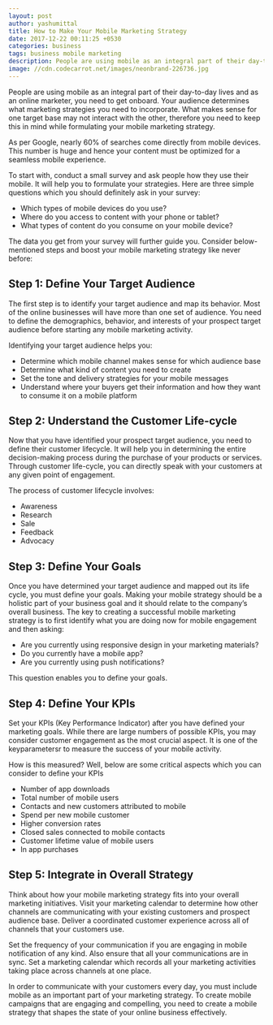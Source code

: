 ```yaml
---
layout: post
author: yashumittal
title: How to Make Your Mobile Marketing Strategy
date: 2017-12-22 00:11:25 +0530
categories: business
tags: business mobile marketing
description: People are using mobile as an integral part of their day-to-day lives and as an online marketer, you need to get onboard. Your audience determines what marketing strategies you need to incorporate.
image: //cdn.codecarrot.net/images/neonbrand-226736.jpg
---
```


People are using mobile as an integral part of their day-to-day lives and as an online marketer, you need to get onboard. Your audience determines what marketing strategies you need to incorporate. What makes sense for one target base may not interact with the other, therefore you need to keep this in mind while formulating your mobile marketing strategy.

As per Google, nearly 60% of searches come directly from mobile devices. This number is huge and hence your content must be optimized for a seamless mobile experience.

To start with, conduct a small survey and ask people how they use their mobile. It will help you to formulate your strategies. Here are three simple questions which you should definitely ask in your survey:

* Which types of mobile devices do you use?
* Where do you access to content with your phone or tablet?
* What types of content do you consume on your mobile device?

The data you get from your survey will further guide you. Consider below-mentioned steps and boost your mobile marketing strategy like never before:

## Step 1: Define Your Target Audience

The first step is to identify your target audience and map its behavior. Most of the online businesses will have more than one set of audience. You need to define the demographics, behavior, and interests of your prospect target audience before starting any mobile marketing activity.

Identifying your target audience helps you:

* Determine which mobile channel makes sense for which audience base
* Determine what kind of content you need to create
* Set the tone and delivery strategies for your mobile messages
* Understand where your buyers get their information and how they want to consume it on a mobile platform

## Step 2: Understand the Customer Life-cycle

Now that you have identified your prospect target audience, you need to define their customer lifecycle. It will help you in determining the entire decision-making process during the purchase of your products or services. Through customer life-cycle, you can directly speak with your customers at any given point of engagement.

The process of customer lifecycle involves:

* Awareness
* Research
* Sale
* Feedback
* Advocacy

## Step 3: Define Your Goals

Once you have determined your target audience and mapped out its life cycle, you must define your goals. Making your mobile strategy should be a holistic part of your business goal and it should relate to the company’s overall business. The key to creating a successful mobile marketing strategy is to first identify what you are doing now for mobile engagement and then asking:

* Are you currently using responsive design in your marketing materials?
* Do you currently have a mobile app?
* Are you currently using push notifications?

This question enables you to define your goals.

## Step 4: Define Your KPIs

Set your KPIs (Key Performance Indicator) after you have defined your marketing goals. While there are large numbers of possible KPIs, you may consider customer engagement as the most crucial aspect.  It is one of the keyparametersr to measure the success of your mobile activity.

How is this measured? Well, below are some critical aspects which you can consider to define your KPIs

* Number of app downloads
* Total number of mobile users
* Contacts and new customers attributed to mobile
* Spend per new mobile customer
* Higher conversion rates
* Closed sales connected to mobile contacts
* Customer lifetime value of mobile users
* In app purchases

## Step 5: Integrate in Overall Strategy

Think about how your mobile marketing strategy fits into your overall marketing initiatives. Visit your marketing calendar to determine how other channels are communicating with your existing customers and prospect audience base. Deliver a coordinated customer experience across all of channels that your customers use.

Set the frequency of your communication if you are engaging in mobile notification of any kind. Also ensure that all your communications are in sync. Set a marketing calendar which records all your marketing activities taking place across channels at one place.

In order to communicate with your customers every day, you must include mobile as an important part of your marketing strategy. To create mobile campaigns that are engaging and compelling, you need to create a mobile strategy that shapes the state of your online business effectively.
